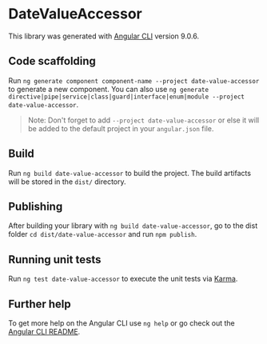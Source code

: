 # DateValueAccessor

This library was generated with [Angular CLI](https://github.com/angular/angular-cli) version 9.0.6.

## Code scaffolding

Run `ng generate component component-name --project date-value-accessor` to generate a new component. You can also use `ng generate directive|pipe|service|class|guard|interface|enum|module --project date-value-accessor`.
> Note: Don't forget to add `--project date-value-accessor` or else it will be added to the default project in your `angular.json` file. 

## Build

Run `ng build date-value-accessor` to build the project. The build artifacts will be stored in the `dist/` directory.

## Publishing

After building your library with `ng build date-value-accessor`, go to the dist folder `cd dist/date-value-accessor` and run `npm publish`.

## Running unit tests

Run `ng test date-value-accessor` to execute the unit tests via [Karma](https://karma-runner.github.io).

## Further help

To get more help on the Angular CLI use `ng help` or go check out the [Angular CLI README](https://github.com/angular/angular-cli/blob/master/README.md).
